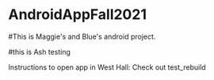 # AndroidAppFall2021
#This is Maggie's and Blue's android project. 

#this is Ash testing

Instructions to open app in West Hall: Check out test_rebuild

